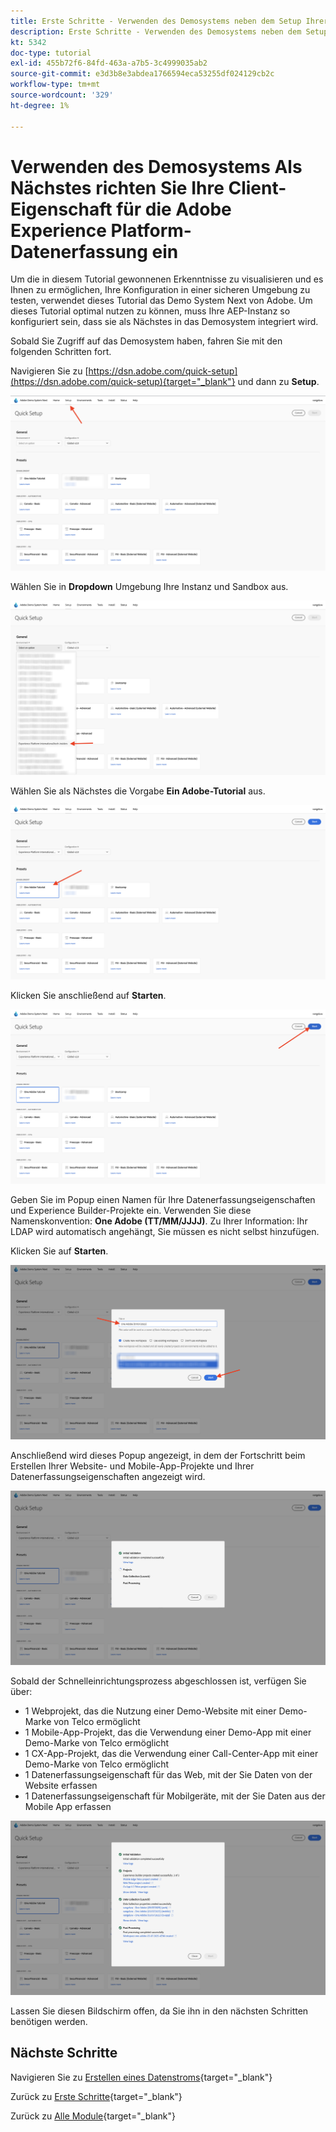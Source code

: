 ```yaml
---
title: Erste Schritte - Verwenden des Demosystems neben dem Setup Ihrer Launch-Eigenschaft
description: Erste Schritte - Verwenden des Demosystems neben dem Setup Ihrer Launch-Eigenschaft
kt: 5342
doc-type: tutorial
exl-id: 455b72f6-84fd-463a-a7b5-3c4999035ab2
source-git-commit: e3d3b8e3abdea1766594eca53255df024129cb2c
workflow-type: tm+mt
source-wordcount: '329'
ht-degree: 1%

---
```


# Verwenden des Demosystems Als Nächstes richten Sie Ihre Client-Eigenschaft für die Adobe Experience Platform-Datenerfassung ein

Um die in diesem Tutorial gewonnenen Erkenntnisse zu visualisieren und es Ihnen zu ermöglichen, Ihre Konfiguration in einer sicheren Umgebung zu testen, verwendet dieses Tutorial das Demo System Next von Adobe. Um dieses Tutorial optimal nutzen zu können, muss Ihre AEP-Instanz so konfiguriert sein, dass sie als Nächstes in das Demosystem integriert wird.

Sobald Sie Zugriff auf das Demosystem haben, fahren Sie mit den folgenden Schritten fort.

Navigieren Sie zu [https://dsn.adobe.com/quick-setup](https://dsn.adobe.com/quick-setup){target="_blank"} und dann zu **Setup**.

![DSN](./images/dsnsetup.png)

Wählen Sie in **Dropdown** Umgebung Ihre Instanz und Sandbox aus.

![DSN](./images/dsnh1.png)

Wählen Sie als Nächstes die Vorgabe **Ein Adobe-Tutorial** aus.

![DSN](./images/dsnhome.png)

Klicken Sie anschließend auf **Starten**.

![DSN](./images/dsn2.png)

Geben Sie im Popup einen Namen für Ihre Datenerfassungseigenschaften und Experience Builder-Projekte ein. Verwenden Sie diese Namenskonvention: **One Adobe (TT/MM/JJJJ)**. Zu Ihrer Information: Ihr LDAP wird automatisch angehängt, Sie müssen es nicht selbst hinzufügen.

Klicken Sie auf **Starten**.

![DSN](./images/dsn3.png)

Anschließend wird dieses Popup angezeigt, in dem der Fortschritt beim Erstellen Ihrer Website- und Mobile-App-Projekte und Ihrer Datenerfassungseigenschaften angezeigt wird.

![DSN](./images/dsn4.png)

Sobald der Schnelleinrichtungsprozess abgeschlossen ist, verfügen Sie über:

- 1 Webprojekt, das die Nutzung einer Demo-Website mit einer Demo-Marke von Telco ermöglicht
- 1 Mobile-App-Projekt, das die Verwendung einer Demo-App mit einer Demo-Marke von Telco ermöglicht
- 1 CX-App-Projekt, das die Verwendung einer Call-Center-App mit einer Demo-Marke von Telco ermöglicht
- 1 Datenerfassungseigenschaft für das Web, mit der Sie Daten von der Website erfassen
- 1 Datenerfassungseigenschaft für Mobilgeräte, mit der Sie Daten aus der Mobile App erfassen

![DSN](./images/dsn5.png)

Lassen Sie diesen Bildschirm offen, da Sie ihn in den nächsten Schritten benötigen werden.

## Nächste Schritte

Navigieren Sie zu [Erstellen eines Datenstroms](./ex3.md){target="_blank"}

Zurück zu [Erste Schritte](./getting-started.md){target="_blank"}

Zurück zu [Alle Module](./../../../overview.md){target="_blank"}